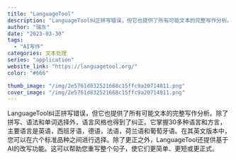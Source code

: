 ```yaml
---
title: "LanguageTool"
description: "LanguageTool纠正拼写错误，但它也提供了所有可能文本的完整写作分析。除了拼写、语法和单词选择外，语言风格也得到"
author: "瑞东"
date: "2023-03-30"
tags:
  - "AI写作"
categories: 文本处理
series: "application"
website_link: "https://languagetool.org/"
color: "#666"

thumb_image: "/img/2e5761d832521668c15ffc9a20714811.png"
cover_image: "/img/2e5761d832521668c15ffc9a20714811.png"
---
```


LanguageTool纠正拼写错误，但它也提供了所有可能文本的完整写作分析。除了拼写、语法和单词选择外，语言风格也得到了纠正。它掌握30多种语言和方言，主要语言是英语，西班牙语，德语，法语，荷兰语和葡萄牙语。在其英文版本中，您可以在六个标准品种之间进行选择。除了更正之外，LanguageTool还提供基于AI的改写功能。这可以帮助您重写整个句子，使它们更简单、更短或更正式。